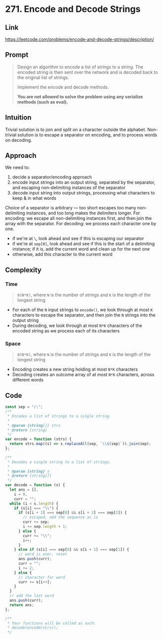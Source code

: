 # 271. Encode and Decode Strings

## Link

https://leetcode.com/problems/encode-and-decode-strings/description/

## Prompt

> Design an algorithm to encode a list of strings to a string. The encoded string is then sent over the network and is decoded back to the original list of strings.
>
> Implement the encode and decode methods.
>
> **You are not allowed to solve the problem using any serialize methods (such as eval).**

## Intuition

Trivial solution is to join and split on a character outside the alphabet. Non-trivial solution is to escape a separator on encoding, and to process words on decoding.

## Approach

We need to:

1. decide a separator/encoding approach
2. encode input strings into an output string, separated by the separator, and escaping non-delimiting instances of the separator
3. decode input string into output strings, processing what characters to keep & in what words

Choice of a separator is arbitrary — too short escapes too many non-delimiting instances, and too long makes the delimiters longer.
For encoding: we escape all non-delimiting instances first, and then join the array with the separator.
For decoding: we process each character one by one.

- if we're at `\`, look ahead and see if this is escaping our separator
- if we're at `sep[0]`, look ahead and see if this is the start of a delimiting instance; if it is, add the current word and clean up for the next one
- otherwise, add this character to the current word

## Complexity

### Time

> `O(N*K)`, where `N` is the number of strings and `K` is the length of the longest string

- For each of the `N` input strings to `encode()`, we look through at most `K` characters to escape the separator, and then join the `N` strings into the output string
- During decoding, we look through at most `N*K` characters of the encoded string as we process each of its characters

### Space

> `O(N*K)`, where `N` is the number of strings and `K` is the length of the longest string

- Encoding creates a new string holding at most `N*K` characters
- Decoding creates an outcome array of at most `N*K` characters, across different words

## Code

```js
const sep = "/:";
/**
 * Encodes a list of strings to a single string.
 *
 * @param {string[]} strs
 * @return {string}
 */
var encode = function (strs) {
  return strs.map((s) => s.replaceAll(sep, `\\${sep}`)).join(sep);
};

/**
 * Decodes a single string to a list of strings.
 *
 * @param {string} s
 * @return {string[]}
 */
var decode = function (s) {
  let ans = [],
    i = 0,
    curr = "";
  while (i < s.length) {
    if (s[i] === "\\") {
      if (s[i + 1] === sep[0] && s[i + 2] === sep[1]) {
        // escaped, add the sequence as is
        curr += sep;
        i += sep.length + 1;
      } else {
        curr += "\\";
        i++;
      }
    } else if (s[i] === sep[0] && s[i + 1] === sep[1]) {
      // word is over, reset
      ans.push(curr);
      curr = "";
      i += 2;
    } else {
      // character for word
      curr += s[i++];
    }
  }
  // add the last word
  ans.push(curr);
  return ans;
};

/**
 * Your functions will be called as such:
 * decode(encode(strs));
 */
```
